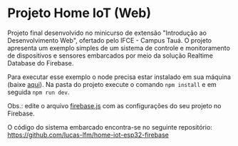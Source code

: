 # Projeto Home IoT (Web)

Projeto final desenvolvido no minicurso de extensão "Introdução ao Desenvolvimento Web", ofertado pelo IFCE - Campus Tauá. O projeto apresenta um exemplo simples de um sistema de controle e monitoramento de dispositivos e sensores embarcados por meio da solução Realtime Database do Firebase.

Para executar esse exemplo o node precisa estar instalado em sua máquina (baixe [aqui](https://nodejs.org/en)). Na pasta do projeto execute o comando `npm install` e em seguida `npm run dev`.

Obs.: edite o arquivo [firebase.js](https://github.com/lucas-lfm/home-iot/tree/main/src/utils/firebase) com as configurações do seu projeto no Firebase.

O código do sistema embarcado encontra-se no seguinte repositório: <https://github.com/lucas-lfm/home-iot-esp32-firebase>

